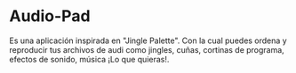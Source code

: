 # Audio-Pad
Es una aplicación inspirada en "Jingle Palette". Con la cual puedes ordena y reproducir tus archivos de audi como jingles, cuñas, cortinas de programa, efectos de sonido, música ¡Lo que quieras!.
